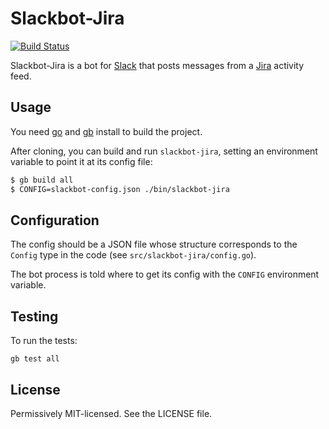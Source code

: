# Slackbot-Jira

[![Build Status](https://travis-ci.org/Learnosity/slackbot-jira.svg?branch=master)](https://travis-ci.org/Learnosity/slackbot-jira)

Slackbot-Jira is a bot for [Slack](https://slack.com) that posts messages from a [Jira](https://www.atlassian.com/software/jira) activity feed.

## Usage

You need [go](https://golang.org) and [gb](https://getgb.io) install to build
the project.

After cloning, you can build and run `slackbot-jira`, setting an environment variable to
point it at its config file:

```bash
$ gb build all
$ CONFIG=slackbot-config.json ./bin/slackbot-jira
```

## Configuration

The config should be a JSON file whose structure corresponds to the `Config`
type in the code (see `src/slackbot-jira/config.go`).

The bot process is told where to get its config with the `CONFIG` environment
variable.

## Testing

To run the tests:

	gb test all

## License

Permissively MIT-licensed. See the LICENSE file.

